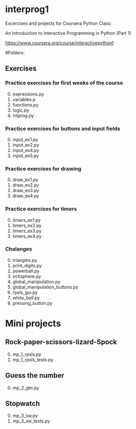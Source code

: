 # interprog1
Excercises and projects for Coursera Python Class:

An Introduction to Interactive Programming in Python (Part 1)

https://www.coursera.org/course/interactivepython1

#Folders:

## Exercises

### Practice exercises for first weeks of the course

0. expressions.py
0. variables.p
0. functions.py
0. logic.py
0. intprog.py

### Practice exercises for buttons and input fields

0. input_ex1.py
0. input_ex2.py
0. input_ex4.py
0. input_ex5.py

### Practice exercises for drawing

0. draw_ex1.py
0. draw_ex2.py
0. draw_ex3.py
0. draw_ex4.py

### Practice exercises for timers

0. timers_ex1.py
0. timers_ex2.py
0. timers_ex3.py
0. timers_ex4.py

### Chalanges

0. triangles.py
0. print\_digits.py
0. powerball.py
0. octisphere.py
0. global_manipulation.py
0. global\_manipulation_buttons.py
0. rpsls\_gui.py
0. white\_ball.py
0. pressing\_button.py

# Mini projects

## Rock-paper-scissors-lizard-Spock

0. mp\_1_rpsls.py
0. mp\_1\_rpsls_tests.py

## Guess the number

0. mp\_2\_gtn.py

## Stopwatch

0. mp\_3\_sw.py
0. mp\_3\_sw\_tests.py